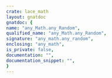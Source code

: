 ```yaml
---
crate: lace_math
layout: gnatdoc
gnatdoc: {
name: "any_Math.any_Random",
qualified_name: "any_Math.any_Random",
signature: "any_math.any_random",
enclosing: "any_math",
is_private: false,
documentation: "",
documentation_snippet: "",
}
---
```

